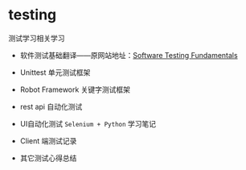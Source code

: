 # testing

测试学习相关学习



* 软件测试基础翻译——原网站地址：[Software Testing Fundamentals ](http://softwaretestingfundamentals.com/)

*  Unittest 单元测试框架

*  Robot Framework 关键字测试框架

*  rest api 自动化测试 

* UI自动化测试 `Selenium + Python` 学习笔记

* Client 端测试记录

* 其它测试心得总结
